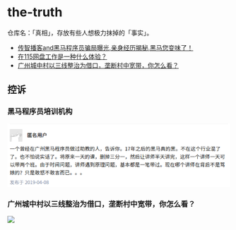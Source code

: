 # the-truth

仓库名：「真相」，存放有些人想极力抹掉的「事实」。

- [传智播客and黑马程序员骗局曝光,亲身经历揭秘,黑马您变味了！][1]
- [在115网盘工作是一种什么体验？][2]
- [广州城中村以三线整治为借口，垄断村中宽带，你怎么看？][3]

## 控诉

### 黑马程序员培训机构

[![](001.png)][3]


### 广州城中村以三线整治为借口，垄断村中宽带，你怎么看？

[![](002.png)][4]


[1]: http://www.8-008.com/newsDetail/7381.html
[2]: https://www.zhihu.com/question/27310956
[3]: https://www.zhihu.com/question/21414830/answer/644376519
[4]: https://www.zhihu.com/question/283052257

